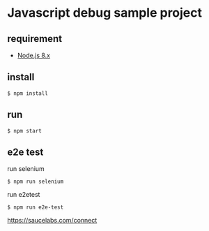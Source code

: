 # Javascript debug sample project

## requirement

- [Node.js 8.x](https://nodejs.org/)

## install

```
$ npm install
```

## run

```
$ npm start
```

## e2e test

run selenium

```
$ npm run selenium
```

run e2etest

```
$ npm run e2e-test
```

https://saucelabs.com/connect
